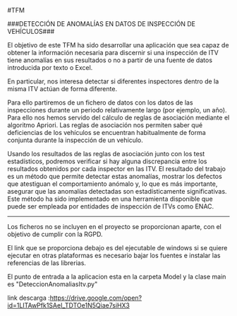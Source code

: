 #TFM


###DETECCIÓN DE ANOMALÍAS EN DATOS DE INSPECCIÓN DE VEHÍCULOS###

El objetivo de este TFM ha sido desarrollar una aplicación que sea capaz de obtener la información necesaria para discernir 
si una inspección de ITV tiene anomalías en sus resultados o no a partir de una fuente de datos introducida por texto o Excel.

En particular, nos interesa detectar si diferentes inspectores dentro de la misma ITV actúan de forma diferente. 

Para ello partiremos  de un fichero de datos con los datos de las inspecciones durante un periodo relativamente largo 
(por ejemplo, un año). 
Para ello nos hemos servido del cálculo de reglas de asociación mediante el algoritmo Apriori.
Las reglas de asociación nos permiten saber qué deficiencias de los vehículos se encuentran habitualmente 
de forma conjunta durante la inspección de un vehículo.

Usando los resultados de las reglas de asociación junto con los test estadísticos, 
podremos verificar si hay alguna discrepancia entre los resultados obtenidos por cada inspector en las ITV.
El resultado del trabajo es un método que permite detectar estas anomalías, 
mostrar los defectos que atestiguan el comportamiento anómalo y, lo que es más importante, 
asegurar que las anomalías detectadas son estadísticamente significativas.
Este método ha sido implementado en una herramienta disponible que puede ser empleada 
por entidades de inspección de ITVs como ENAC.

------------------------------------------------------------------------------------------------
Los ficheros no se incluyen en el proyecto se proporcionan aparte, con el objetivo de cumplir con la RGPD.

El link que se proporciona debajo es del ejecutable de windows si se quiere ejecutar en otras plataformas es necesario
bajar los fuentes e instalar las referencias de las librerias.

El punto de entrada a la aplicacion esta en la carpeta Model y la clase main es "DeteccionAnomaliasItv.py"

link descarga :https://drive.google.com/open?id=1LITAwPfk1SAeI_TDTOe1N5Qiae7siHX3
